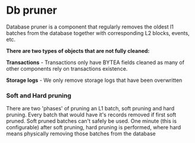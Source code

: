 # Db pruner

Database pruner is a component that regularly removes the oldest l1 batches from the database together with
corresponding L2 blocks, events, etc.

**There are two types of objects that are not fully cleaned:**

**Transactions** - Transactions only have BYTEA fields cleaned as many of other components rely on transactions
existence.

**Storage logs** - We only remove storage logs that have been overwritten

### Soft and Hard pruning

There are two 'phases' of pruning an L1 batch, soft pruning and hard pruning. Every batch that would have it's records
removed if first soft pruned. Soft pruned batches can't safely be used. One minute (this is configurable) after soft
pruning, hard pruning is performed, where hard means physically removing those batches from the database
